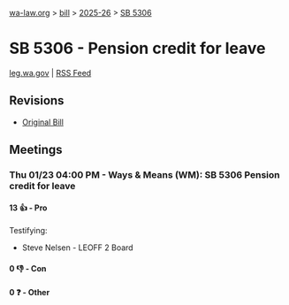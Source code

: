 [wa-law.org](/) > [bill](/bill/) > [2025-26](/bill/2025-26/) > [SB 5306](/bill/2025-26/sb/5306/)

# SB 5306 - Pension credit for leave
[leg.wa.gov](https://app.leg.wa.gov/billsummary?BillNumber=5306&Year=2025&Initiative=false) | [RSS Feed](./rss.xml)

## Revisions
* [Original Bill](1/)

## Meetings
### Thu 01/23 04:00 PM - Ways & Means (WM): SB 5306 Pension credit for leave
#### 13 👍 - Pro
Testifying:
* Steve Nelsen - LEOFF 2 Board

#### 0 👎 - Con

#### 0 ❓ - Other
